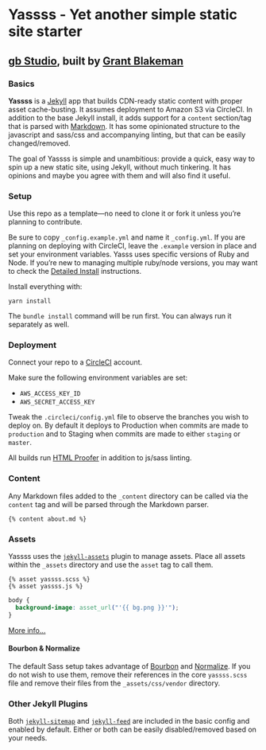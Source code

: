 # Yassss - Yet another simple static site starter
## [gb Studio](http://grantblakeman.com), built by [Grant Blakeman](http://instagram.com/gb)

### Basics

**Yassss** is a [Jekyll](https://jekyllrb.com/) app that builds CDN-ready static content with proper asset cache-busting. It assumes deployment to Amazon S3 via CircleCI. In addition to the base Jekyll install, it adds support for a `content` section/tag that is parsed with [Markdown](https://daringfireball.net/projects/markdown/). It has some opinionated structure to the javascript and sass/css and accompanying linting, but that can be easily changed/removed.

The goal of Yassss is simple and unambitious: provide a quick, easy way to spin up a new static site, using Jekyll, without much tinkering. It has opinions and maybe you agree with them and will also find it useful.

### Setup

Use this repo as a template—no need to clone it or fork it unless you’re planning to contribute.

Be sure to copy `_config.example.yml` and name it `_config.yml`. If you are planning on deploying with CircleCI, leave the `.example` version in place and set your environment variables. Yasss uses specific versions of Ruby and Node. If you’re new to managing multiple ruby/node versions, you may want to check the [Detailed Install](https://github.com/gblakeman/yassss/blob/master/DETAILED_INSTALL.md) instructions.

Install everything with:

`yarn install`

The `bundle install` command will be run first. You can always run it separately as well.

### Deployment

Connect your repo to a [CircleCI](https://circleci.com) account.

Make sure the following environment variables are set:

* `AWS_ACCESS_KEY_ID`
* `AWS_SECRET_ACCESS_KEY`

Tweak the `.circleci/config.yml` file to observe the branches you wish to deploy on. By default it deploys to Production when commits are made to `production` and to Staging when commits are made to either `staging` or `master`.

All builds run [HTML Proofer](https://github.com/gjtorikian/html-proofer) in addition to js/sass linting.

### Content

Any Markdown files added to the `_content` directory can be called via the `content` tag and will be parsed through the Markdown parser.

```
{% content about.md %}
```

### Assets

Yassss uses the [`jekyll-assets`](https://github.com/envygeeks/jekyll-assets) plugin to manage assets. Place all assets within the `_assets` directory and use the `asset` tag to call them.

```liquid
{% asset yassss.scss %}
{% asset yassss.js %}
```

```css
body {
  background-image: asset_url("'{{ bg.png }}'");
}
```

[More info…](https://github.com/envygeeks/jekyll-assets)

#### Bourbon & Normalize

The default Sass setup takes advantage of [Bourbon](https://www.bourbon.io) and [Normalize](https://github.com/necolas/normalize.css). If you do not wish to use them, remove their references in the core `yassss.scss` file and remove their files from the `_assets/css/vendor` directory.

### Other Jekyll Plugins

Both [`jekyll-sitemap`](https://github.com/jekyll/jekyll-sitemap) and [`jekyll-feed`](https://github.com/jekyll/jekyll-feed) are included in the basic config and enabled by default. Either or both can be easily disabled/removed based on your needs.
